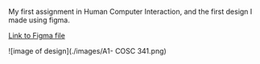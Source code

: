 My first assignment in Human Computer Interaction, and the first design I made using figma.

[Link to Figma file](https://www.figma.com/design/U5QnqD8GZMBYQ1Sc46kArp/A1--COSC-341?node-id=0-1&t=TXBlG2civ7yIdVwn-1)

![image of design](./images/A1- COSC 341.png)
